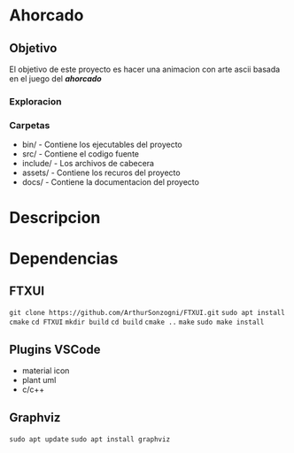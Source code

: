 # Ahorcado

## Objetivo
El objetivo de este proyecto es hacer una animacion con arte ascii basada en el juego del ***ahorcado***

### Exploracion

### Carpetas
- bin/ - Contiene los ejecutables del proyecto
- src/ - Contiene el codigo fuente
- include/ - Los archivos de cabecera
- assets/ - Contiene los recuros del proyecto
- docs/ - Contiene la documentacion del proyecto

# Descripcion

# Dependencias

## FTXUI
`git clone https://github.com/ArthurSonzogni/FTXUI.git`
`sudo apt install cmake`
`cd FTXUI`
`mkdir build`
`cd build`
`cmake ..`
`make`
`sudo make install`


## Plugins VSCode
- material icon
- plant uml
- c/c++

## Graphviz
`sudo apt update`
`sudo apt install graphviz`
